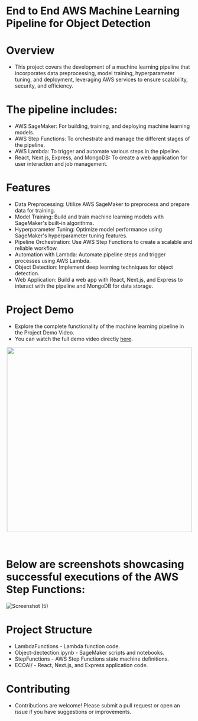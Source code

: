 
# End to End AWS Machine Learning Pipeline for Object Detection

# Overview
* This project covers the development of a machine learning pipeline that incorporates data preprocessing, model training, hyperparameter tuning, and deployment, leveraging AWS services 
 to ensure scalability, security, and efficiency.

# The pipeline includes:
* AWS SageMaker: For building, training, and deploying machine learning models.
* AWS Step Functions: To orchestrate and manage the different stages of the pipeline.
* AWS Lambda: To trigger and automate various steps in the pipeline.
* React, Next.js, Express, and MongoDB: To create a web application for user interaction and job management.
# Features
* Data Preprocessing: Utilize AWS SageMaker to preprocess and prepare data for training.
* Model Training: Build and train machine learning models with SageMaker's built-in algorithms.
* Hyperparameter Tuning: Optimize model performance using SageMaker's hyperparameter tuning features.
* Pipeline Orchestration: Use AWS Step Functions to create a scalable and reliable workflow.
* Automation with Lambda: Automate pipeline steps and trigger processes using AWS Lambda.
* Object Detection: Implement deep learning techniques for object detection.
* Web Application: Build a web app with React, Next.js, and Express to interact with the pipeline and MongoDB for data storage.
# Project Demo
* Explore the complete functionality of the machine learning pipeline in the Project Demo Video.
* You can watch the full demo video directly [here](https://github.com/user-attachments/assets/fc65cee4-7949-481b-a6f7-c3bedc3878d8).




<p align="center">
    <img src="https://i.giphy.com/media/v1.Y2lkPTc5MGI3NjExOXRwd2hxZXd0enFoOWNqNGs2ODdwMmw3a2c3eTVuejMydzN4ODk0cSZlcD12MV9pbnRlcm5hbF9naWZfYnlfaWQmY3Q9Zw/oDJcrJl5k4QtrmJU5j/giphy-downsized-large.gif" width="500" align="center">
</p>
<br />





# Below are screenshots showcasing successful executions of the AWS Step Functions:
![Screenshot (5)](https://github.com/user-attachments/assets/62bd0832-c34d-49c3-bcc2-10462512afe8)


# Project Structure
* LambdaFunctions - Lambda function code.
* Object-dectection.ipynb - SageMaker scripts and notebooks.
* StepFunctions - AWS Step Functions state machine definitions.
* ECOAI/ - React, Next.js, and Express application code.

# Contributing
* Contributions are welcome! Please submit a pull request or open an issue if you have suggestions or improvements.
